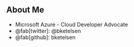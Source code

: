 ## About Me

- Microsoft Azure - Cloud Developer Advocate
- @fab[twitter]: @bketelsen
- @fab[github]: bketelsen
